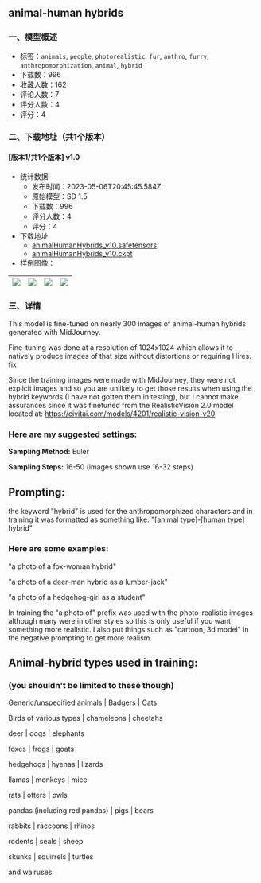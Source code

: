 ## animal-human hybrids
### 一、模型概述

- 标签：`animals`, `people`, `photorealistic`, `fur`, `anthro`, `furry`, `anthropomorphization`, `animal`, `hybrid`
- 下载数：996
- 收藏人数：162
- 评论人数：7
- 评分人数：4
- 评分：4

### 二、下载地址（共1个版本）

#### [版本1/共1个版本] v1.0

- 统计数据
  - 发布时间：2023-05-06T20:45:45.584Z
  - 原始模型：SD 1.5
  - 下载数：996
  - 评分人数：4
  - 评分：4
- 下载地址
  - [animalHumanHybrids_v10.safetensors](https://civitai.com/api/download/models/64269)
  - [animalHumanHybrids_v10.ckpt](https://civitai.com/api/download/models/64269?type=Model&format=PickleTensor&size=pruned&fp=fp16)
- 样例图像：

| <img src="https://image.civitai.com/xG1nkqKTMzGDvpLrqFT7WA/7b70d835-bb68-452e-b96d-3f1bf76b4aa2/width=450/709832.jpeg" /> | <img src="https://image.civitai.com/xG1nkqKTMzGDvpLrqFT7WA/b57b234e-aacc-4626-ad45-a0f26575950a/width=450/709834.jpeg" /> | <img src="https://image.civitai.com/xG1nkqKTMzGDvpLrqFT7WA/2acc9b40-c9a8-44ca-8f8b-40889a9f9fcd/width=450/709837.jpeg" /> | <img src="https://image.civitai.com/xG1nkqKTMzGDvpLrqFT7WA/e4fb7a53-0ebd-45ec-8cfe-9b8f892eed5a/width=450/709840.jpeg" /> |
| ---- | ---- | ---- | ---- |


### 三、详情
<p>This model is fine-tuned on nearly 300 images of animal-human hybrids generated with MidJourney.</p><p></p><p>Fine-tuning was done at a resolution of 1024x1024 which allows it to natively produce images of that size without distortions or requiring Hires. fix</p><p></p><p>Since the training images were made with MidJourney, they were not explicit images and so you are unlikely to get those results when using the hybrid keywords (I have not gotten them in testing), but I cannot make assurances since it was finetuned from the RealisticVision 2.0 model located at: <a target="_blank" rel="ugc" href="https://civitai.com/models/4201/realistic-vision-v20">https://civitai.com/models/4201/realistic-vision-v20</a></p><p></p><h3><strong>Here are my suggested settings:</strong></h3><p><strong>Sampling Method:</strong> Euler</p><p><strong>Sampling Steps:</strong> 16-50 (images shown use 16-32 steps)</p><p></p><h2><strong>Prompting:</strong></h2><p>the keyword "hybrid" is used for the anthropomorphized characters and in training it was formatted as something like: "[animal type]-[human type] hybrid"</p><h3><strong>Here are some examples:</strong></h3><p>"a photo of a fox-woman hybrid"</p><p>"a photo of a deer-man hybrid as a lumber-jack"</p><p>"a photo of a hedgehog-girl as a student"</p><p></p><p>In training the "a photo of" prefix was used with the photo-realistic images although many were in other styles so this is only useful if you want something more realistic. I also put things such as "cartoon, 3d model" in the negative prompting to get more realism.</p><p></p><h2><strong>Animal-hybrid types used in training:</strong></h2><h3>(you shouldn't be limited to these though)</h3><p>Generic/unspecified animals | Badgers | Cats</p><p>Birds of various types | chameleons | cheetahs</p><p>deer | dogs | elephants</p><p>foxes | frogs | goats</p><p>hedgehogs | hyenas | lizards</p><p>llamas | monkeys | mice</p><p>rats | otters | owls</p><p>pandas (including red pandas) | pigs | bears</p><p>rabbits | raccoons | rhinos</p><p>rodents | seals | sheep</p><p>skunks | squirrels | turtles</p><p>and walruses</p>